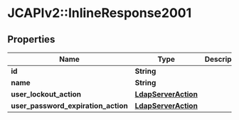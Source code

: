 # JCAPIv2::InlineResponse2001

## Properties
Name | Type | Description | Notes
------------ | ------------- | ------------- | -------------
**id** | **String** |  | [optional] 
**name** | **String** |  | [optional] 
**user_lockout_action** | [**LdapServerAction**](LdapServerAction.md) |  | [optional] 
**user_password_expiration_action** | [**LdapServerAction**](LdapServerAction.md) |  | [optional] 


